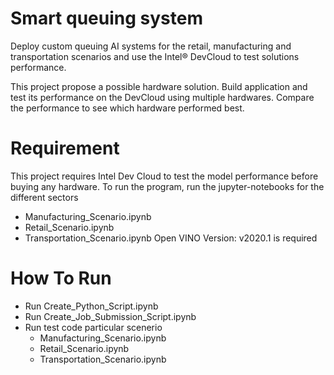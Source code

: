 # Smart queuing system
Deploy custom queuing AI systems for the retail, manufacturing and transportation scenarios and use the Intel® DevCloud to test solutions performance.

This project propose a possible hardware solution. Build application and test its performance on the DevCloud using multiple hardwares. Compare the performance to see which hardware performed best.

# Requirement
This project requires Intel Dev Cloud to test the model performance before buying any hardware. To run the program, run the jupyter-notebooks for the different sectors

- Manufacturing_Scenario.ipynb
- Retail_Scenario.ipynb
- Transportation_Scenario.ipynb
Open VINO Version: v2020.1 is required

# How To Run

- Run Create_Python_Script.ipynb
- Run Create_Job_Submission_Script.ipynb
- Run test code particular scenerio
    - Manufacturing_Scenario.ipynb
    - Retail_Scenario.ipynb
    - Transportation_Scenario.ipynb
